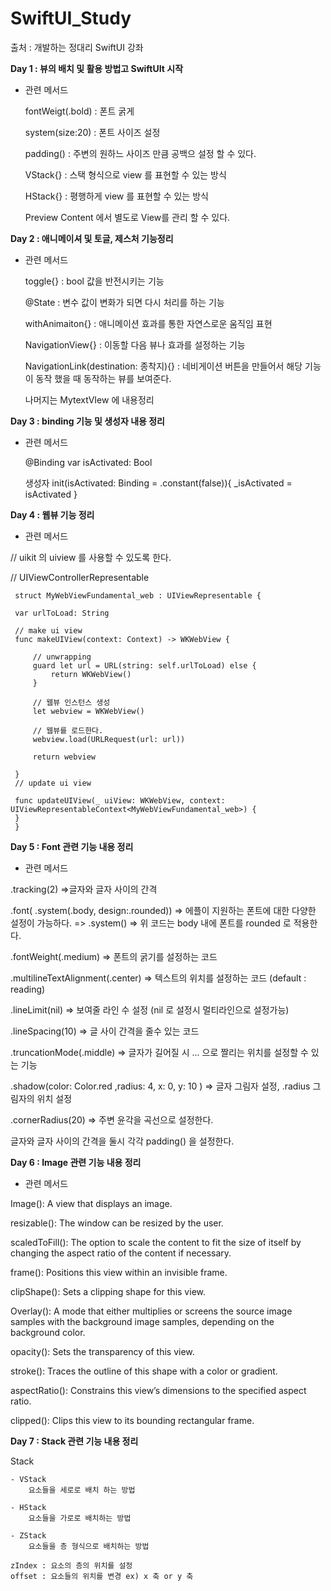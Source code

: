 # SwiftUI_Study
출처 : 개발하는 정대리 SwiftUI 강좌

**Day 1 : 뷰의 배치 및 활용 방법고 SwiftUIt 시작**
  
  - 관련 메서드 
 
    fontWeigt(.bold) : 폰트 굵게
 
    system(size:20) : 폰트 사이즈 설정
 
    padding() : 주변의 원하느 사이즈 만큼 공백으 설정 할 수 있다.
 
    VStack{} : 스택 형식으로 view 를 표현할 수 있는 방식
 
    HStack{} : 평행하게 view 를 표현할 수 있는 방식
 
    Preview Content 에서 별도로 View를 관리 할 수 있다.
 
 **Day 2 : 애니메이셔 및 토글, 제스처 기능정리**
 
  - 관련 메서드
 
    toggle{} : bool 값을 반전시키는 기능
 
    @State : 변수 값이 변화가 되면 다시 처리를 하는 기능
 
    withAnimaiton{} : 애니메이션 효과를 통한 자연스로운 움직임 표현
 
    NavigationView{} : 이동할 다음 뷰나 효과를 설정하는 기능
 
    NavigationLink(destination: 종착지){} : 네비게이션 버튼을 만들어서 해당 기능이 동작 했을 때
    동작하는 뷰를 보여준다.
 
    나머지는 MytextVIew 에 내용정리
    
  **Day 3 : binding 기능 및 생성자 내용 정리**
   
   - 관련 메서드
    
     @Binding
     var isActivated: Bool
     
     
     생성자
     init(isActivated: Binding<Bool> = .constant(false)){
     _isActivated = isActivated }
  
  **Day 4 : 웹뷰 기능 정리**
  
  - 관련 메서드
    
 // uikit 의 uiview 를 사용할 수 있도록 한다.
 
 // UIViewControllerRepresentable
 
     struct MyWebViewFundamental_web : UIViewRepresentable {
         
     var urlToLoad: String
     
     // make ui view
     func makeUIView(context: Context) -> WKWebView {
         
         // unwrapping
         guard let url = URL(string: self.urlToLoad) else {
             return WKWebView()
         }
         
         // 웹뷰 인스턴스 생성
         let webview = WKWebView()
         
         // 웹뷰를 로드한다.
         webview.load(URLRequest(url: url))
         
         return webview
         
     }
     // update ui view
     
     func updateUIView(_ uiView: WKWebView, context: UIViewRepresentableContext<MyWebViewFundamental_web>) {
     }
     }
  
  **Day 5 : Font 관련 기능 내용 정리**

   - 관련 메서드
    
 .tracking(2)
 =>글자와 글자 사이의 간격
 
 .font( .system(.body, design:.rounded))
 => 에플이 지원하는 폰트에 대한 다양한 설정이 가능하다. => .system()
 => 위 코드는 body 내에 폰트를 rounded 로 적용한다.
 
 .fontWeight(.medium)
 => 폰트의 굵기를 설정하는 코드
 
 .multilineTextAlignment(.center)
 => 텍스트의 위치를 설정하는 코드 (default : reading)
 
 .lineLimit(nil)
 => 보여줄 라인 수 설정 (nil 로 설정시 멀티라인으로 설정가능)
 
 .lineSpacing(10)
 => 글 사이 간격을 줄수 있는 코드
 
 .truncationMode(.middle)
 => 글자가 길어질 시 ... 으로 짤리는 위치를 설정할 수 있는 기능
 
 .shadow(color: Color.red ,radius: 4, x: 0, y: 10 )
 => 글자 그림자 설정, .radius 그림자의 위치 설정
 
 .cornerRadius(20)
 => 주변 윤각을 곡선으로 설정한다.
 
 글자와 글자 사이의 간격을 둘시 각각 padding() 을 설정한다.
  
**Day 6 :  Image 관련 기능 내용 정리**

   - 관련 메서드
    
 Image(): A view that displays an image.
 
 resizable(): The window can be resized by the user.
 
 scaledToFill(): The option to scale the content to fit the size of itself by changing the aspect ratio of the content if necessary.
 
 frame(): Positions this view within an invisible frame.
 
 clipShape(): Sets a clipping shape for this view.
 
 Overlay(): A mode that either multiplies or screens the source image samples with the background image samples, depending on the background color.
 
 opacity(): Sets the transparency of this view.
 
 stroke(): Traces the outline of this shape with a color or gradient.
 
 aspectRatio(): Constrains this view’s dimensions to the specified aspect ratio.
 
 clipped(): Clips this view to its bounding rectangular frame.

**Day 7 : Stack 관련 기능 내용 정리**
   
   Stack
    
    - VStack
        요소들을 세로로 배치 하는 방법
    
    - HStack
        요소들을 가로로 배치하는 방법
    
    - ZStack
        요소들을 층 형식으로 배치하는 방법
 
    zIndex : 요소의 층의 위치를 설정
    offset : 요소들의 위치를 변경 ex) x 축 or y 축
